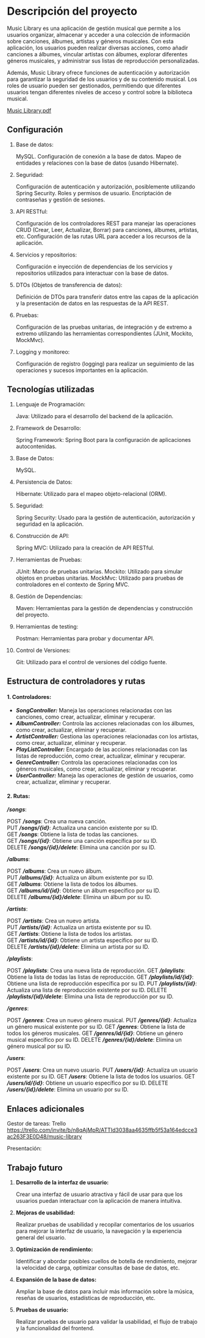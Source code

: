 # **Descripción del proyecto**

Music Library es una aplicación de gestión musical que permite a los usuarios organizar, almacenar y acceder a una colección de información sobre canciones, álbumes, artistas y géneros musicales. Con esta aplicación, los usuarios pueden realizar diversas acciones, como añadir canciones a álbumes, vincular artistas con álbumes, explorar diferentes géneros musicales, y administrar sus listas de reproducción personalizadas.

Además, Music Library ofrece funciones de autenticación y autorización para garantizar la seguridad de los usuarios y de su contenido musical. Los roles de usuario pueden ser gestionados, permitiendo que diferentes usuarios tengan diferentes niveles de acceso y control sobre la biblioteca musical.

[Music Library.pdf](https://github.com/user-attachments/files/16112426/Music.Library.pdf)


## Configuración

1. Base de datos:
    
    MySQL.
    Configuración de conexión a la base de datos.
    Mapeo de entidades y relaciones con la base de datos (usando Hibernate).

2. Seguridad:
    
    Configuración de autenticación y autorización, posiblemente utilizando Spring Security.
    Roles y permisos de usuario.
    Encriptación de contraseñas y gestión de sesiones.

3. API RESTful:

    Configuración de los controladores REST para manejar las operaciones CRUD (Crear, Leer, Actualizar, Borrar) para canciones, álbumes, artistas, etc.
    Configuración de las rutas URL para acceder a los recursos de la aplicación.

4. Servicios y repositorios:

    Configuración e inyección de dependencias de los servicios y repositorios utilizados para interactuar con la base de datos.

5. DTOs (Objetos de transferencia de datos):

    Definición de DTOs para transferir datos entre las capas de la aplicación y la presentación de datos en las respuestas de la API REST.

6. Pruebas:

    Configuración de las pruebas unitarias, de integración y de extremo a extremo utilizando las herramientas correspondientes (JUnit, Mockito, MockMvc).

7. Logging y monitoreo:

    Configuración de registro (logging) para realizar un seguimiento de las operaciones y sucesos importantes en la aplicación.

## Tecnologías utilizadas

1. Lenguaje de Programación:

    Java: Utilizado para el desarrollo del backend de la aplicación.

2. Framework de Desarrollo:

    Spring Framework: Spring Boot para la configuración de aplicaciones autocontenidas.

3. Base de Datos:

    MySQL.

4. Persistencia de Datos:

    Hibernate: Utilizado para el mapeo objeto-relacional (ORM).

5. Seguridad:

    Spring Security: Usado para la gestión de autenticación, autorización y seguridad en la aplicación.

6. Construcción de API:

    Spring MVC: Utilizado para la creación de API RESTful.

7. Herramientas de Pruebas:

    JUnit: Marco de pruebas unitarias.
    Mockito: Utilizado para simular objetos en pruebas unitarias.
    MockMvc: Utilizado para pruebas de controladores en el contexto de Spring MVC.

8. Gestión de Dependencias:

    Maven: Herramientas para la gestión de dependencias y construcción del proyecto.

9. Herramientas de testing:

    Postman: Herramientas para probar y documentar API.

10. Control de Versiones:

    Git: Utilizado para el control de versiones del código fuente.

## Estructura de controladores y rutas

#### 1. Controladores:

* **_SongController:_** Maneja las operaciones relacionadas con las canciones, como crear, actualizar, eliminar y recuperar.
* **_AlbumController:_** Controla las acciones relacionadas con los álbumes, como crear, actualizar, eliminar y recuperar.
* **_ArtistController:_** Gestiona las operaciones relacionadas con los artistas, como crear, actualizar, eliminar y recuperar.
* **_PlayListController:_** Encargado de las acciones relacionadas con las listas de reproducción, como crear, actualizar, eliminar y recuperar.
* **_GenreController:_** Controla las operaciones relacionadas con los géneros musicales, como crear, actualizar, eliminar y recuperar.
* **_UserController:_** Maneja las operaciones de gestión de usuarios, como crear, actualizar, eliminar y recuperar.


#### 2. Rutas:

**_/songs_**: 

POST **_/songs_**: Crea una nueva canción.  
PUT **_/songs/{id}_**: Actualiza una canción existente por su ID.  
GET **_/songs_**: Obtiene la lista de todas las canciones.  
GET **_/songs/{id}_**: Obtiene una canción específica por su ID.  
DELETE **_/songs/{id}/delete_**: Elimina una canción por su ID.

**_/albums_**: 

POST **_/albums_**: Crea un nuevo álbum.  
PUT **_/albums/{id}_**: Actualiza un álbum existente por su ID.  
GET **_/albums_**: Obtiene la lista de todos los álbumes.  
GET **_/albums/id/{id}_**: Obtiene un álbum específico por su ID.  
DELETE **_/albums/{id}/delete_**: Elimina un álbum por su ID.  

**_/artists_**: 

POST **_/artists_**: Crea un nuevo artista.  
PUT **_/artists/{id}_**: Actualiza un artista existente por su ID.  
GET **_/artists_**: Obtiene la lista de todos los artistas.  
GET **_/artists/id/{id}_**: Obtiene un artista específico por su ID.  
DELETE **_/artists/{id}/delete_**: Elimina un artista por su ID.  

**_/playlists_**:

POST **_/playlists_**: Crea una nueva lista de reproducción.
GET **_/playlists_**: Obtiene la lista de todas las listas de reproducción.
GET **_/playlists/id/{id}_**: Obtiene una lista de reproducción específica por su ID.
PUT **_/playlists/{id}_**: Actualiza una lista de reproducción existente por su ID.
DELETE **_/playlists/{id}/delete_**: Elimina una lista de reproducción por su ID.

**_/genres_**:

POST **_/genres_**: Crea un nuevo género musical.
PUT **_/genres/{id}_**: Actualiza un género musical existente por su ID.
GET **_/genres_**: Obtiene la lista de todos los géneros musicales.
GET **_/genres/id/{id}_**: Obtiene un género musical específico por su ID.
DELETE **_/genres/{id}/delete_**: Elimina un género musical por su ID.

**_/users_**:

POST **_/users_**: Crea un nuevo usuario.
PUT **_/users/{id}_**: Actualiza un usuario existente por su ID.
GET **_/users_**: Obtiene la lista de todos los usuarios.
GET **_/users/id/{id}_**: Obtiene un usuario específico por su ID.
DELETE **_/users/{id}/delete_**: Elimina un usuario por su ID.

## Enlaces adicionales

Gestor de tareas: Trello  
https://trello.com/invite/b/n8qAjMpR/ATTId3038aa4635ffb5f53a164edcce3ac263F3E0D48/music-library

Presentación:

## Trabajo futuro

1. **Desarrollo de la interfaz de usuario:**

    Crear una interfaz de usuario atractiva y fácil de usar para que los usuarios puedan interactuar con la aplicación de manera intuitiva.

2. **Mejoras de usabilidad:**
    
    Realizar pruebas de usabilidad y recopilar comentarios de los usuarios para mejorar la interfaz de usuario, la navegación y la experiencia general del usuario.

3. **Optimización de rendimiento:**

    Identificar y abordar posibles cuellos de botella de rendimiento, mejorar la velocidad de carga, optimizar consultas de base de datos, etc.

4. **Expansión de la base de datos:**

    Ampliar la base de datos para incluir más información sobre la música, reseñas de usuarios, estadísticas de reproducción, etc.

5. **Pruebas de usuario:**

    Realizar pruebas de usuario para validar la usabilidad, el flujo de trabajo y la funcionalidad del frontend.


